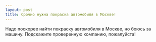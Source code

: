 ```yaml
---
layout: post 
title: Срочно нужна покраска автомобиля в Москве! 
--- 
```

Надо поскорее найти покраску автомобиля в Москве, но боюсь за машину. Подскажите проверенную компанию, пожалуйста!
